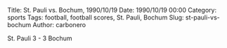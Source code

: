 Title: St. Pauli vs. Bochum, 1990/10/19
Date: 1990/10/19 00:00
Category: sports
Tags: football, football scores, St. Pauli, Bochum
Slug: st-pauli-vs-bochum
Author: carbonero


St. Pauli 3 - 3 Bochum
